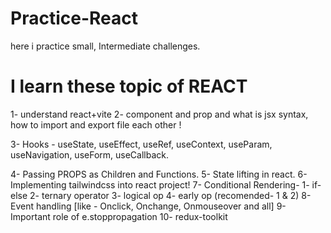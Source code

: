 # Practice-React
here i practice small, Intermediate challenges. 

# I learn these topic of REACT
1- understand react+vite
2- component and prop and what is jsx syntax, how to import and export file each other !

3- Hooks - useState, useEffect, useRef, useContext, useParam, useNavigation, useForm, useCallback.

4- Passing PROPS as Children and Functions.
5- State lifting in react.
6- Implementing tailwindcss into react project! 
7- Conditional Rendering-
    1- if-else  2- ternary operator  3- logical op  4- early op
    (recomended- 1 & 2)
8- Event handling [like - Onclick, Onchange, Onmouseover and all]
9- Important role of e.stoppropagation
10- redux-toolkit 
